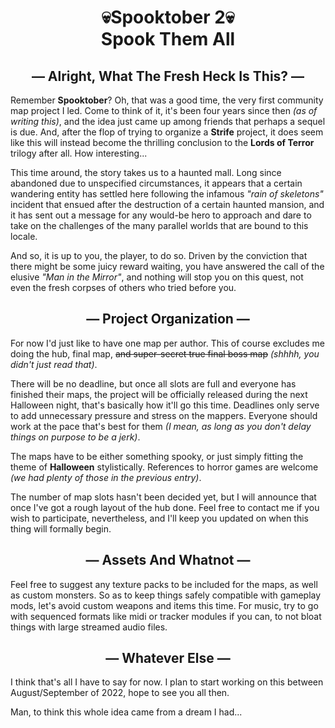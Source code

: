 # <center>💀Spooktober 2💀<br/>Spook Them All</center>

## <center>— Alright, What The Fresh Heck Is This? —</center>

Remember **Spooktober**? Oh, that was a good time, the very first community map project I led. Come to think of it, it's been four years since then *(as of writing this)*, and the idea just came up among friends that perhaps a sequel is due. And, after the flop of trying to organize a **Strife** project, it does seem like this will instead become the thrilling conclusion to the **Lords of Terror** trilogy after all. How interesting...

This time around, the story takes us to a haunted mall. Long since abandoned due to unspecified circumstances, it appears that a certain wandering entity has settled here following the infamous *"rain of skeletons"* incident that ensued after the destruction of a certain haunted mansion, and it has sent out a message for any would-be hero to approach and dare to take on the challenges of the many parallel worlds that are bound to this locale.

And so, it is up to you, the player, to do so. Driven by the conviction that there might be some juicy reward waiting, you have answered the call of the elusive *"Man in the Mirror"*, and nothing will stop you on this quest, not even the fresh corpses of others who tried before you.

## <center>— Project Organization —</center>

For now I'd just like to have one map per author. This of course excludes me doing the hub, final map, ~~and super-secret true final boss map~~ *(shhhh, you didn't just read that)*.

There will be no deadline, but once all slots are full and everyone has finished their maps, the project will be officially released during the next Halloween night, that's basically how it'll go this time. Deadlines only serve to add unnecessary pressure and stress on the mappers. Everyone should work at the pace that's best for them *(I mean, as long as you don't delay things on purpose to be a jerk)*.

The maps have to be either something spooky, or just simply fitting the theme of **Halloween** stylistically. References to horror games are welcome *(we had plenty of those in the previous entry)*.

The number of map slots hasn't been decided yet, but I will announce that once I've got a rough layout of the hub done. Feel free to contact me if you wish to participate, nevertheless, and I'll keep you updated on when this thing will formally begin.

## <center>— Assets And Whatnot —</center>

Feel free to suggest any texture packs to be included for the maps, as well as custom monsters. So as to keep things safely compatible with gameplay mods, let's avoid custom weapons and items this time. For music, try to go with sequenced formats like midi or tracker modules if you can, to not bloat things with large streamed audio files.

## <center>— Whatever Else —</center>

I think that's all I have to say for now. I plan to start working on this between August/September of 2022, hope to see you all then.

Man, to think this whole idea came from a dream I had...
